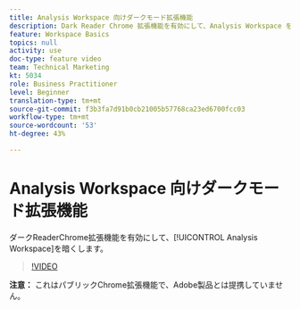 ```yaml
---
title: Analysis Workspace 向けダークモード拡張機能
description: Dark Reader Chrome 拡張機能を有効にして、Analysis Workspace をダークモードに切り替えます。
feature: Workspace Basics
topics: null
activity: use
doc-type: feature video
team: Technical Marketing
kt: 5034
role: Business Practitioner
level: Beginner
translation-type: tm+mt
source-git-commit: f3b3fa7d91b0cb21005b57768ca23ed6700fcc03
workflow-type: tm+mt
source-wordcount: '53'
ht-degree: 43%

---
```



# Analysis Workspace 向けダークモード拡張機能

ダークReaderChrome拡張機能を有効にして、[!UICONTROL Analysis Workspace]を暗くします。

>[!VIDEO](https://video.tv.adobe.com/v/33774/?quality=12)

**注意：** これはパブリックChrome拡張機能で、Adobe製品とは提携していません。
